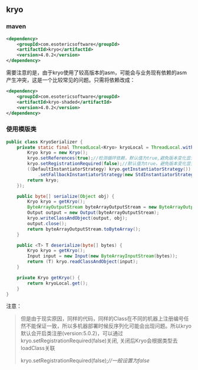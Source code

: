 

## kryo

### maven

```xml
<dependency>
    <groupId>com.esotericsoftware</groupId>
    <artifactId>kryo</artifactId>
    <version>4.0.2</version>
</dependency>
```

需要注意的是，由于kryo使用了较高版本的asm，可能会与业务现有依赖的asm产生冲突，这是一个比较常见的问题。只需将依赖改成：

```xml
<dependency>
    <groupId>com.esotericsoftware</groupId>
    <artifactId>kryo-shaded</artifactId>
    <version>4.0.2</version>
</dependency>
```

### 使用模版类

```java
public class KryoSerializer {
    private static final ThreadLocal<Kryo> kryoLocal = ThreadLocal.withInitial(() -> {
		Kryo kryo = new Kryo();
		kryo.setReferences(true);//检测循环依赖，默认值为true,避免版本变化显式设置
		kryo.setRegistrationRequired(false);//默认值为true，避免版本变化显式设置
		((DefaultInstantiatorStrategy) kryo.getInstantiatorStrategy())
			.setFallbackInstantiatorStrategy(new StdInstantiatorStrategy());//设定默认的实例化器
		return kryo;
	});

	public byte[] serialize(Object obj) {
		Kryo kryo = getKryo();
		ByteArrayOutputStream byteArrayOutputStream = new ByteArrayOutputStream();
		Output output = new Output(byteArrayOutputStream);
		kryo.writeClassAndObject(output, obj);
		output.close();
		return byteArrayOutputStream.toByteArray();
	}

	public <T> T deserialize(byte[] bytes) {
		Kryo kryo = getKryo();
		Input input = new Input(new ByteArrayInputStream(bytes));
		return (T) kryo.readClassAndObject(input);
	}

	private Kryo getKryo() {
		return kryoLocal.get();
	}
}
```

注意：

> 但是由于现实原因，同样的代码，同样的Class在不同的机器上注册编号任然不能保证一致，所以多机器部署时候反序列化可能会出现问题。所以kryo默认会开启类注册(version:5.0.2)，可以通过kryo.setRegistrationRequired(false)关闭, 关闭后Kryo会根据类型去loadClass关联
>
> kryo.setRegistrationRequired(false);*//一般设置为false* 